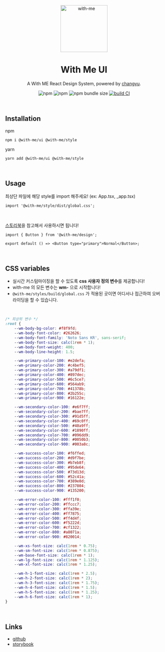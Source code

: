 <div align="middle">

<a href="https://github.com/Team-WithMe" rel="noopener" target="_blank">
	<img src="https://user-images.githubusercontent.com/80776262/184354157-58183005-6144-4938-83c5-e6f95d8c179c.png" alt="with-me" width="150" />
</a>

<h1>With Me UI</h1>

A With ME React Design System, powered by <a href="https://github.com/chchgyu" rel="noopener" target="_blank">changyu</a>.

![npm](https://img.shields.io/npm/v/@with-me/ui)
![npm](https://img.shields.io/npm/l/@with-me/ui)
![npm bundle size](https://img.shields.io/bundlephobia/min/@with-me/ui)
[![build CI](https://github.com/Team-WithMe/WithMe_UI/actions/workflows/ci.yml/badge.svg)](https://github.com/Team-WithMe/WithMe_UI/actions/workflows/ci.yml)

</div>

<br />

## Installation

npm

```
npm i @with-me/ui @with-me/style
```

yarn

```
yarn add @with-me/ui @with-me/style
```

<br />

## Usage

최상단 파일에 해당 style를 import 해주세요! (ex: App.tsx, \_app.tsx)

```tsx
import '@with-me/style/dist/global.css';
```

<br />

[스토리북](https://with-me-ui.netlify.app/?path=/docs/assets-icons--base)을 참고해서 사용하시면 됩니다!

```tsx
import { Button } from '@with-me/design';

export default () => <Button type="primary">Normal</Button>;
```

<br />

## CSS variables

- 실시간 커스텀마이징을 할 수 있도록 **css 사용자 정의 변수**를 제공합니다!
- with-me 의 모든 변수는 **wm-** 으로 시작합니다!
- `@with-me/styles/build/global.css` 가 적용된 곳이면 어디서나 접근하여 오버라이딩을 할 수 있습니다.

<br />

```css
/* 최상위 변수 */
:root {
	--wm-body-bg-color: #f8f9fd;
	--wm-body-font-color: #262626;
	--wm-body-font-family: 'Noto Sans KR', sans-serif;
	--wm-body-font-size: calc(1rem * 1);
	--wm-body-font-weight: 400;
	--wm-body-line-height: 1.5;

	--wm-primary-color-100: #e2defa;
	--wm-primary-color-200: #c4bef5;
	--wm-primary-color-300: #a79df1;
	--wm-primary-color-400: #897dec;
	--wm-primary-color-500: #6c5ce7;
	--wm-primary-color-600: #564ab9;
	--wm-primary-color-700: #41378b;
	--wm-primary-color-800: #2b255c;
	--wm-primary-color-900: #16122e;

	--wm-secondary-color-100: #e6f7ff;
	--wm-secondary-color-200: #bae7ff;
	--wm-secondary-color-300: #91d5ff;
	--wm-secondary-color-400: #69c0ff;
	--wm-secondary-color-500: #40a9ff;
	--wm-secondary-color-600: #1890ff;
	--wm-secondary-color-700: #096dd9;
	--wm-secondary-color-800: #0050b3;
	--wm-secondary-color-900: #003a8c;

	--wm-success-color-100: #f6ffed;
	--wm-success-color-200: #d9f7be;
	--wm-success-color-300: #b7eb8f;
	--wm-success-color-400: #95de64;
	--wm-success-color-500: #73d13d;
	--wm-success-color-600: #52c41a;
	--wm-success-color-700: #389e0d;
	--wm-success-color-800: #237804;
	--wm-success-color-900: #135200;

	--wm-error-color-100: #fff1f0;
	--wm-error-color-200: #ffccc7;
	--wm-error-color-300: #ffa39e;
	--wm-error-color-400: #ff7875;
	--wm-error-color-500: #ff4d4f;
	--wm-error-color-600: #f5222d;
	--wm-error-color-700: #cf1322;
	--wm-error-color-800: #a8071a;
	--wm-error-color-900: #820014;

	--wm-xs-font-size: calc(1rem * 0.75);
	--wm-sm-font-size: calc(1rem * 0.875);
	--wm-base-font-size: calc(1rem * 1);
	--wm-lg-font-size: calc(1rem * 1.125);
	--wm-xl-font-size: calc(1rem * 1.25);

	--wm-h-1-font-size: calc(1rem * 2.5);
	--wm-h-2-font-size: calc(1rem * 2);
	--wm-h-3-font-size: calc(1rem * 1.75);
	--wm-h-4-font-size: calc(1rem * 1.5);
	--wm-h-5-font-size: calc(1rem * 1.25);
	--wm-h-6-font-size: calc(1rem * 1);
}
```

<br />

## Links

- [github](https://github.com/Team-WithMe/WithMe_UI)
- [storybook](https://with-me-ui.netlify.app)

